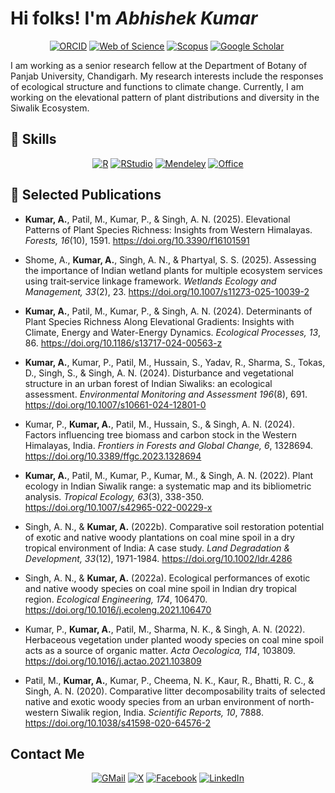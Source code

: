 # Hi folks! I'm *Abhishek Kumar*

<!-- https://badges.pages.dev/ and https://simpleicons.org/ -->

<p align="center">
  <a href="https://orcid.org/0000-0003-2252-7623"><img src="https://img.shields.io/badge/ORCID-A6CE39?&style=for-the-badge&logo=ORCID&logoColor=white" alt="ORCID"></a>
  <a href="https://www.webofscience.com/wos/author/record/T-1462-2018"><img src="https://img.shields.io/badge/Web of Science-5E33C0?style=for-the-badge&logo=clarivate&logoColor=white" alt="Web of Science"></a>
  <a href="http://www.scopus.com/inward/authorDetails.url?authorID=57216227909&partnerID=MN8TOARS"><img src="https://img.shields.io/badge/Scopus-E9711C?&style=for-the-badge&logo=Scopus&logoColor=white" alt="Scopus"></a>
  <a href="https://scholar.google.co.in/citations?user=ugmCylsAAAAJ&hl=en"><img src="https://img.shields.io/badge/-Google Scholar-555555?style=for-the-badge&logo=google-scholar&logoColor=white&color=blue" alt="Google Scholar"></a>
  <a href="https://www.researchgate.net/profile/Abhishek-Kumar-331"><img src="https://img.shields.io/badge/Research_Gate-00CCBB.svg?&style=for-the-badge&logo=ResearchGate&logoColor=white" alt=""></a>
</p>


I am working as a senior research fellow at the Department of Botany of Panjab University, Chandigarh. My research interests include the responses of ecological structure and functions to climate change. Currently, I am working on the elevational pattern of plant distributions and diversity in the Siwalik Ecosystem.

<!--
**Abhikumar86/abhikumar86** is a ✨ _special_ ✨ repository because its `README.md` (this file) appears on your GitHub profile.

Here are some ideas to get you started:

- 🔭 I’m currently working on ...
- 🌱 I’m currently learning ...
- 👯 I’m looking to collaborate on ...
- 🤔 I’m looking for help with ...
- 💬 Ask me about ...
- 📫 How to reach me: ...
- 😄 Pronouns: ...
- ⚡ Fun fact: ...
-->

## 💼 Skills

<p align="center">
  <a href="https://www.r-project.org/"><img src="https://img.shields.io/badge/R-276DC3?style=for-the-badge&logo=r&logoColor=white" alt="R"></a>
  <a href="https://www.rstudio.com/"><img src="https://img.shields.io/badge/RStudio%20IDE-75AADB?style=for-the-badge&logo=rstudioide&logoColor=white" alt="RStudio"></a>
  <a href="https://www.mendeley.com/"><img src="https://img.shields.io/badge/Mendeley-9D1620?style=for-the-badge&logo=Mendeley&logoColor=white" alt="Mendeley"></a>
  <a href="https://www.office.com/"><img src="https://img.shields.io/badge/Microsoft_Office-D83B01?style=for-the-badge&logo=microsoft-office&logoColor=white" alt="Office"></a>
</p>


## 📝 Selected Publications

- **Kumar, A.**, Patil, M., Kumar, P., & Singh, A. N. (2025). Elevational Patterns of Plant Species Richness: Insights from Western Himalayas. *Forests, 16*(10), 1591. <https://doi.org/10.3390/f16101591>

- Shome, A., **Kumar, A.**, Singh, A. N., & Phartyal, S. S. (2025). Assessing the importance of Indian wetland plants for multiple ecosystem services using trait‑service linkage framework. *Wetlands Ecology and Management, 33*(2), 23. <https://doi.org/10.1007/s11273-025-10039-2>

- **Kumar, A.**, Patil, M., Kumar, P., & Singh, A. N. (2024). Determinants of Plant Species Richness Along Elevational Gradients: Insights with Climate, Energy and Water-Energy Dynamics. *Ecological Processes, 13*, 86. <https://doi.org/10.1186/s13717-024-00563-z>

- **Kumar, A.**, Kumar, P., Patil, M., Hussain, S., Yadav, R., Sharma, S., Tokas, D., Singh, S., & Singh, A. N. (2024). Disturbance and vegetational structure in an urban forest of Indian Siwaliks: an ecological assessment. *Environmental Monitoring and Assessment 196*(8), 691. <https://doi.org/10.1007/s10661-024-12801-0>

- Kumar, P., **Kumar, A.**, Patil, M., Hussain, S., & Singh, A. N. (2024). Factors influencing tree biomass and carbon stock in the Western Himalayas, India. *Frontiers in Forests and Global Change, 6*, 1328694. <https://doi.org/10.3389/ffgc.2023.1328694>

- **Kumar, A.**, Patil, M., Kumar, P., Kumar, M., & Singh, A. N. (2022). Plant ecology in Indian Siwalik range: a systematic map and its bibliometric analysis. *Tropical Ecology, 63*(3), 338-350. <https://doi.org/10.1007/s42965-022-00229-x>

- Singh, A. N., & **Kumar, A.** (2022b). Comparative soil restoration potential of exotic and native woody plantations on coal mine spoil in a dry tropical environment of India: A case study. *Land Degradation & Development, 33*(12), 1971-1984. <https://doi.org/10.1002/ldr.4286>

- Singh, A. N., & **Kumar, A.** (2022a). Ecological performances of exotic and native woody species on coal mine spoil in Indian dry tropical region. *Ecological Engineering, 174*, 106470. <https://doi.org/10.1016/j.ecoleng.2021.106470>

- Kumar, P., **Kumar, A.**, Patil, M., Sharma, N. K., & Singh, A. N. (2022). Herbaceous vegetation under planted woody species on coal mine spoil acts as a source of organic matter. *Acta Oecologica, 114*, 103809. <https://doi.org/10.1016/j.actao.2021.103809>

- Patil, M., **Kumar, A.**, Kumar, P., Cheema, N. K., Kaur, R., Bhatti, R. C., & Singh, A. N. (2020). Comparative litter decomposability traits of selected native and exotic woody species from an urban environment of north-western Siwalik region, India. *Scientific Reports, 10*, 7888. <https://doi.org/10.1038/s41598-020-64576-2>

## Contact Me

<p align="center">
  <a href="mailto:abhikumar.pu@gmail.com"><img src="https://img.shields.io/badge/Gmail-EA4335?style=for-the-badge&logo=gmail&logoColor=white" alt="GMail"></a>
  <a href="https://x.com/abkumar_"><img src="https://img.shields.io/badge/X-000?style=for-the-badge&logo=x&logoColor=white" alt="X"></a>
  <a href="https://facebook.com/abhikumar86"><img src="https://img.shields.io/badge/Facebook-1877F2?style=for-the-badge&logo=Facebook&logoColor=white" alt="Facebook"></a>
  <a href="https://www.linkedin.com/in/abhikumar86/"><img src="https://img.shields.io/badge/LinkedIn-0A66C2?style=for-the-badge&logo=LinkedIn&logoColor=white" alt="LinkedIn"></a>
</p>
